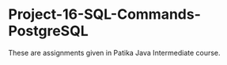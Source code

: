 # Project-16-SQL-Commands-PostgreSQL
These are assignments given in Patika Java Intermediate course.
